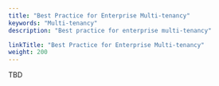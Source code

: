 ```yaml
---
title: "Best Practice for Enterprise Multi-tenancy"
keywords: "Multi-tenancy"
description: "Best practice for enterprise multi-tenancy"

linkTitle: "Best Practice for Enterprise Multi-tenancy"
weight: 200
---
```


TBD
